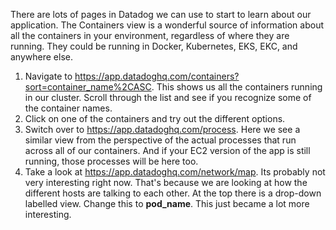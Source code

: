 There are lots of pages in Datadog we can use to start to learn about our application. The Containers view is a wonderful source of information about all the containers in your environment, regardless of where they are running. They could be running in Docker, Kubernetes, EKS, EKC, and anywhere else. 

1.  Navigate to https://app.datadoghq.com/containers?sort=container_name%2CASC. This shows us all the containers running in our cluster. Scroll through the list and see if you recognize some of the container names. 
2.  Click on one of the containers and try out the different options.
3.  Switch over to https://app.datadoghq.com/process. Here we see a similar view from the perspective of the actual processes that run across all of our containers. And if your EC2 version of the app is still running, those processes will be here too.
4.  Take a look at https://app.datadoghq.com/network/map. Its probably not very interesting right now. That's because we are looking at how the different hosts are talking to each other. At the top there is a drop-down labelled view. Change this to **pod_name**. This just became a lot more interesting.

